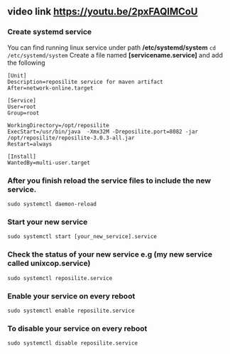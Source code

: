 ## video link https://youtu.be/2pxFAQlMCoU
### Create systemd service
You can find running linux service under path **/etc/systemd/system**
`cd /etc/systemd/system`
Create a file named **[servicename.service]** and add the following

```
[Unit]
Description=reposilite service for maven artifact
After=network-online.target

[Service]
User=root
Group=root

WorkingDirectory=/opt/reposilite
ExecStart=/usr/bin/java  -Xmx32M -Dreposilite.port=8082 -jar /opt/reposilite/reposilite-3.0.3-all.jar
Restart=always

[Install]
WantedBy=multi-user.target

```
### After you finish reload the service files to include the new service.
`sudo systemctl daemon-reload`

### Start your new service
`sudo systemctl start [your_new_service].service`

### Check the status of your new service e.g (my new service called unixcop.service)
`sudo systemctl reposilite.service`

### Enable your service on every reboot
`sudo systemctl enable reposilite.service`

### To disable your service on every reboot
`sudo systemctl disable reposilite.service`

###
